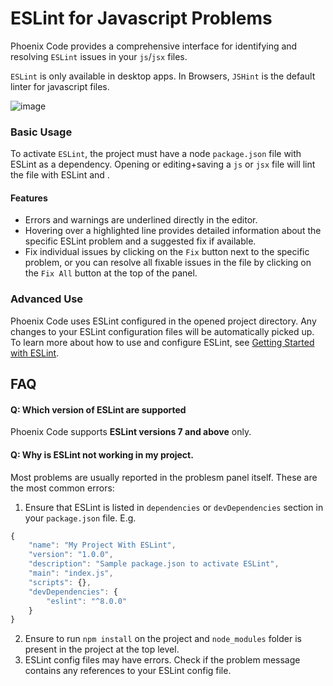 # ESLint for Javascript Problems

Phoenix Code provides a comprehensive interface for identifying and resolving
`ESLint` issues in your `js`/`jsx` files.

`ESLint` is only available in desktop apps. In Browsers, `JSHint` is the default
linter for javascript files.

![image](https://github.com/phcode-dev/phoenix/assets/5336369/eb00691a-a0b4-4c1a-9209-d78fc7db764d)

### Basic Usage

To activate `ESLint`, the project must have a node `package.json` file with
ESLint as a dependency. Opening or editing+saving a `js` or `jsx` file will lint
the file with ESLint and .

#### Features

-   Errors and warnings are underlined directly in the editor.
-   Hovering over a highlighted line provides detailed information about the
    specific ESLint problem and a suggested fix if available.
-   Fix individual issues by clicking on the `Fix` button next to the specific
    problem, or you can resolve all fixable issues in the file by clicking on
    the `Fix All` button at the top of the panel.

### Advanced Use

Phoenix Code uses ESLint configured in the opened project directory. Any changes
to your ESLint configuration files will be automatically picked up. To learn
more about how to use and configure ESLint, see
[Getting Started with ESLint](https://eslint.org/docs/latest/use/getting-started).

## FAQ

#### Q: Which version of ESLint are supported

Phoenix Code supports **ESLint versions 7 and above** only.

#### Q: Why is ESLint not working in my project.

Most problems are usually reported in the problesm panel itself. These are the
most common errors:

1. Ensure that ESLint is listed in `dependencies` or `devDependencies` section
   in your `package.json` file. E.g.

```js
{
    "name": "My Project With ESLint",
    "version": "1.0.0",
    "description": "Sample package.json to activate ESLint",
    "main": "index.js",
    "scripts": {},
    "devDependencies": {
        "eslint": "^8.0.0"
    }
}
```

2. Ensure to run `npm install` on the project and `node_modules` folder is
   present in the project at the top level.
1. ESLint config files may have errors. Check if the problem message contains
   any references to your ESLint config file.

